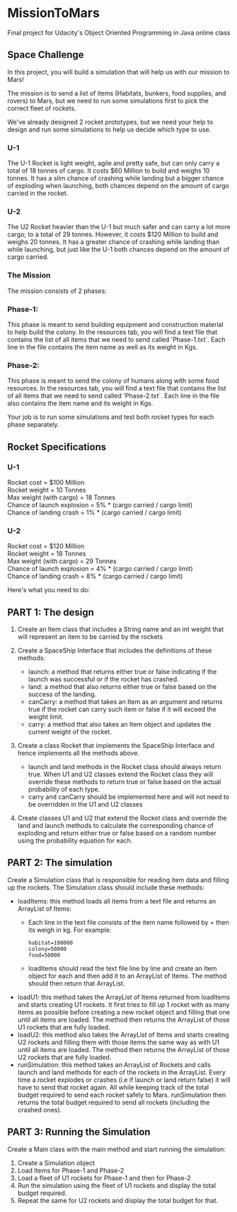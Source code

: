 # MissionToMars
Final project for Udacity's Object Oriented Programming in Java online class

## Space Challenge
In this project, you will build a simulation that will help us with our mission to Mars!

The mission is to send a list of items (Habitats, bunkers, food supplies, and rovers) to Mars, but we need to run some simulations first to pick the correct fleet of rockets.

We've already designed 2 rocket prototypes, but we need your help to design and run some simulations to help us decide which type to use.

### U-1
The U-1 Rocket is light weight, agile and pretty safe, but can only carry a total of 18 tonnes of cargo. It costs $60 Million to build and weighs 10 tonnes. It has a slim chance of crashing while landing but a bigger chance of exploding when launching, both chances depend on the amount of cargo carried in the rocket.

### U-2
The U2 Rocket heavier than the U-1 but much safer and can carry a lot more cargo; to a total of 29 tonnes. However, it costs $120 Million to build and weighs 20 tonnes. It has a greater chance of crashing while landing than while launching, but just like the U-1 both chances depend on the amount of cargo carried.

### The Mission
The mission consists of 2 phases:

### Phase-1:
This phase is meant to send building equipment and construction material to help build the colony. In the resources tab, you will find a text file that contains the list of all items that we need to send called 'Phase-1.txt`. Each line in the file contains the item name as well as its weight in Kgs.

### Phase-2:
This phase is meant to send the colony of humans along with some food resources. In the resources tab, you will find a text file that contains the list of all items that we need to send called 'Phase-2.txt`. Each line in the file also contains the item name and its weight in Kgs.

Your job is to run some simulations and test both rocket types for each phase separately.

## Rocket Specifications
### U-1
Rocket cost = $100 Million  
Rocket weight = 10 Tonnes  
Max weight (with cargo) = 18 Tonnes  
Chance of launch explosion = 5% * (cargo carried / cargo limit)   
Chance of landing crash = 1% * (cargo carried / cargo limit)  
### U-2
Rocket cost = $120 Million   
Rocket weight = 18 Tonnes  
Max weight (with cargo) = 29 Tonnes  
Chance of launch explosion = 4% * (cargo carried / cargo limit)  
Chance of landing crash = 8% * (cargo carried / cargo limit)  

Here's what you need to do:

## PART 1: The design
1. Create an Item class that includes a String name and an int weight that will represent an item to be carried by the rockets
2. Create a SpaceShip Interface that includes the definitions of these methods:

   * launch: a method that returns either true or false indicating if the launch was successful or if the rocket has crashed.
   * land: a method that also returns either true or false based on the success of the landing.
   * canCarry: a method that takes an Item as an argument and returns true if the rocket can carry such item or false if it will exceed the weight limit.
   * carry: a method that also takes an Item object and updates the current weight of the rocket.

3. Create a class Rocket that implements the SpaceShip Interface and hence implements all the methods above.

   * launch and land methods in the Rocket class should always return true. When U1 and U2 classes extend the Rocket class they will override these methods to return true or false based on the actual probability of each type.
   * carry and canCarry should be implemented here and will not need to be overridden in the U1 and U2 classes

4. Create classes U1 and U2 that extend the Rocket class and override the land and launch methods to calculate the corresponding chance of exploding and return either true or false based on a random number using the probability equation for each.

## PART 2: The simulation
Create a Simulation class that is responsible for reading item data and filling up the rockets. The Simulation class should include these methods:

   * loadItems: this method loads all items from a text file and returns an ArrayList of Items:
      * Each line in the text file consists of the item name followed by = then its weigh in kg. For example:

            habitat=100000  
            colony=50000  
            food=50000  
      
      * loadItems should read the text file line by line and create an Item object for each and then add it to an ArrayList of Items. The method should then return that ArrayList.
   * loadU1: this method takes the ArrayList of Items returned from loadItems and starts creating U1 rockets. It first tries to fill up 1 rocket with as many items as possible before creating a new rocket object and filling that one until all items are loaded. The method then returns the ArrayList of those U1 rockets that are fully loaded.
   * loadU2: this method also takes the ArrayList of Items and starts creating U2 rockets and filling them with those items the same way as with U1 until all items are loaded. The method then returns the ArrayList of those U2 rockets that are fully loaded.
   * runSimulation: this method takes an ArrayList of Rockets and calls launch and land methods for each of the rockets in the ArrayList. Every time a rocket explodes or crashes (i.e if launch or land return false) it will have to send that rocket again. All while keeping track of the total budget required to send each rocket safely to Mars. runSimulation then returns the total budget required to send all rockets (including the crashed ones).

## PART 3: Running the Simulation
Create a Main class with the main method and start running the simulation:

1. Create a Simulation object
2. Load Items for Phase-1 and Phase-2
3. Load a fleet of U1 rockets for Phase-1 and then for Phase-2
4. Run the simulation using the fleet of U1 rockets and display the total budget required.
5. Repeat the same for U2 rockets and display the total budget for that.
